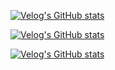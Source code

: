 [![Velog's GitHub stats](https://velog-readme-stats.vercel.app/api?name=jaemin05&tag=자바)](https://velog.io/@jaemin05/%EC%A0%9C%EB%84%A4%EB%A6%AD-%EC%95%8C%EA%B3%A0-%EC%82%AC%EC%9A%A9%ED%95%98%EC%8B%9C%EB%82%98%EC%9A%94)

[![Velog's GitHub stats](https://velog-readme-stats.vercel.app/api?name=jaemin05&tag=Database)](https://velog.io/@jaemin05/%EC%BB%A4%EB%84%A5%EC%85%98-%ED%92%80%EC%9D%84-%EC%99%9C-%EC%95%8C%EC%95%84%EC%95%BC%ED%95%A0%EA%B9%8C)

[![Velog's GitHub stats](https://velog-readme-stats.vercel.app/api?name=jaemin05&tag=SpringBoot)](https://velog.io/@jaemin05/%EC%98%88%EC%99%B8%EC%B2%98%EB%A6%AC-%EC%A0%9C%EB%8C%80%EB%A1%9C-%ED%95%98%EA%B3%A0-%EA%B3%84%EC%8B%A0%EA%B0%80%EC%9A%94)

